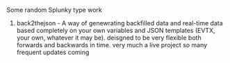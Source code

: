 Some random Splunky type work

1.  back2thejson - A way of genewrating backfilled data and real-time data based completely on your own variables and JSON templates (EVTX, your own, whatever it may be). deisgned to be very flexible both forwards and backwards in time. very much a live project so many frequent updates coming

